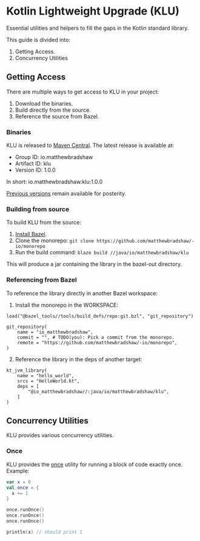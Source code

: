 # Kotlin Lightweight Upgrade (KLU)

Essential utilities and helpers to fill the gaps in the Kotlin standard library.

This guide is divided into:

1. Getting Access.
2. Concurrency Utilities

## Getting Access

There are multiple ways to get access to KLU in your project:

1. Download the binaries.
2. Build directly from the source.
3. Reference the source from Bazel.

### Binaries

KLU is released to [Maven Central](https://repo1.maven.org/maven2). The latest release is available at:

- Group ID: io.matthewbradshaw
- Artifact ID: klu
- Version ID: 1.0.0

In short: io.matthewbradshaw:klu:1.0.0

[Previous versions](https://search.maven.org/artifact/io.matthewbradshaw/klu) remain available for posterity.

### Building from source

To build KLU from the source:

1. [Install Bazel](https://docs.bazel.build/versions/main/install.html).
2. Clone the monorepo: `git clone https://github.com/matthewbradshaw/-io/monorepo`
3. Run the build command: `blaze build //java/io/matthewbradshaw/klu`

This will produce a jar containing the library in the bazel-out directory.

### Referencing from Bazel

To reference the library directly in another Bazel workspace:

1. Install the monorepo in the WORKSPACE:

```
load("@bazel_tools//tools/build_defs/repo:git.bzl", "git_repository")

git_repository(
    name = "io_matthewbradshaw",
    commit = "", # TODO(you): Pick a commit from the monorepo.
    remote = "https://github.com/matthewbradshaw/-io/monorepo",
)
```

2. Reference the library in the deps of another target:

```
kt_jvm_library(
    name = "hello_world",
    srcs = "HelloWorld.kt",
    deps = [
        "@io_matthewbradshaw//:java/io/matthewbradshaw/klu",
    ]
)
```

## Concurrency Utilities

KLU provides various concurrency utilities.

### Once

KLU provides the [once](https://github.com/matthewbradshaw-io/monorepo/blob/main/java/io/matthewbradshaw/klu/concurrency/Once.kt) utility for running a block of code exactly once. Example:

```kotlin
var x = 0
val once = {
  x += 1
}

once.runOnce()
once.runOnce()
once.runOnce()

println(x) // should print 1
```